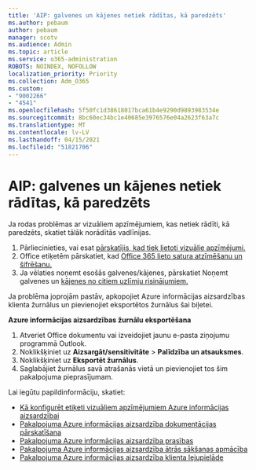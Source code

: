 ```yaml
---
title: 'AIP: galvenes un kājenes netiek rādītas, kā paredzēts'
ms.author: pebaum
author: pebaum
manager: scotv
ms.audience: Admin
ms.topic: article
ms.service: o365-administration
ROBOTS: NOINDEX, NOFOLLOW
localization_priority: Priority
ms.collection: Adm_O365
ms.custom:
- "9002266"
- "4541"
ms.openlocfilehash: 5f50fc1d38618017bca61b4e9290d9893983534e
ms.sourcegitcommit: 8bc60ec34bc1e40685e3976576e04a2623f63a7c
ms.translationtype: MT
ms.contentlocale: lv-LV
ms.lasthandoff: 04/15/2021
ms.locfileid: "51821706"
---
```

# <a name="aip-headers-and-footers-not-displaying-as-expected"></a>AIP: galvenes un kājenes netiek rādītas, kā paredzēts

Ja rodas problēmas ar vizuāliem apzīmējumiem, kas netiek rādīti, kā paredzēts, skatiet tālāk norādītās vadlīnijas.

1. Pārliecinieties, vai esat [pārskatījis, kad tiek lietoti vizuālie apzīmējumi.](https://docs.microsoft.com/azure/information-protection/configure-policy-markings#when-visual-markings-are-applied)
2. Office etiķetēm pārskatiet, kad [Office 365 lieto satura atzīmēšanu un šifrēšanu.](https://docs.microsoft.com/microsoft-365/compliance/sensitivity-labels-office-apps#when-office-apps-apply-content-marking-and-encryption)
3. Ja vēlaties noņemt esošās galvenes/kājenes, pārskatiet Noņemt galvenes un [kājenes no citiem uzlīmju risinājumiem.](https://docs.microsoft.com/azure/information-protection/rms-client/client-admin-guide-customizations#remove-headers-and-footers-from-other-labeling-solutions)

Ja problēma joprojām pastāv, apkopojiet Azure informācijas aizsardzības klienta žurnālus un pievienojiet eksportētos žurnālus šai biļetei.

**Azure informācijas aizsardzības žurnālu eksportēšana**

1. Atveriet Office dokumentu vai izveidojiet jaunu e-pasta ziņojumu programmā Outlook.
2. Noklikšķiniet uz **Aizsargāt/sensitivitāte** > **Palīdzība un atsauksmes**.
3. Noklikšķiniet uz **Eksportēt žurnālus**.
4. Saglabājiet žurnālus savā atrašanās vietā un pievienojiet tos šim pakalpojuma pieprasījumam.

Lai iegūtu papildinformāciju, skatiet:

- [Kā konfigurēt etiķeti vizuāliem apzīmējumiem Azure informācijas aizsardzībai](https://docs.microsoft.com/azure/information-protection/configure-policy-markings)
- [Pakalpojuma Azure informācijas aizsardzība dokumentācijas pārskatīšana](https://docs.microsoft.com/azure/information-protection/what-is-information-protection)
- [Pakalpojuma Azure informācijas aizsardzība prasības](https://docs.microsoft.com/azure/information-protection/get-started/requirements)
- [Pakalpojuma Azure informācijas aizsardzība ātrās sākšanas apmācība](https://docs.microsoft.com/azure/information-protection/get-started/infoprotect-quick-start-tutorial)
- [Pakalpojuma Azure informācijas aizsardzība klienta lejupielāde](https://www.microsoft.com/download/details.aspx?id=53018)
